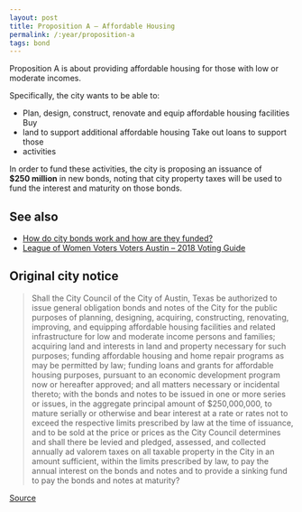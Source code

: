 ```yaml
---
layout: post
title: Proposition A – Affordable Housing
permalink: /:year/proposition-a
tags: bond
---
```


Proposition A is about providing affordable housing for those with low or
moderate incomes.

Specifically, the city wants to be able to:

* Plan, design, construct, renovate and equip affordable housing facilities Buy
* land to support additional affordable housing Take out loans to support those
* activities

<p>In order to fund these activities, the city is proposing an issuance of
<nobr><strong>$250 million</strong></nobr> in new bonds, noting that city
property taxes will be used to fund the interest and maturity on those
bonds.</p>

<!--
## What does “affordable housing” include in Austin? What are we actually
#funding?

TBD

## How much have we spent in the past in this category and on what types of
#projects?

TBD

## How many Austin city residents rely exclusively on this funding?

TBD

## How many Austin city employees rely exclusively on this funding? Outside
#contractors?

TBD

## Evaluation

TBD
-->

## See also

* [How do city bonds work and how are they funded?](/learn/municipal-bonds/)
* [League of Women Voters Voters Austin – 2018 Voting Guide](https://lwvaustin.org/voter-guide/)

## Original city notice

> Shall the City Council of the City of Austin, Texas be authorized to issue
> general obligation bonds and notes of the City for the public purposes of
> planning, designing, acquiring, constructing, renovating, improving, and
> equipping affordable housing facilities and related infrastructure for low and
> moderate income persons and families; acquiring land and interests in land and
> property necessary for such purposes; funding affordable housing and home
> repair programs as may be permitted by law; funding loans and grants for
> affordable housing purposes, pursuant to an economic development program now
> or hereafter approved; and all matters necessary or incidental thereto; with
> the bonds and notes to be issued in one or more series or issues, in the
> aggregate principal amount of $250,000,000, to mature serially or otherwise
> and bear interest at a rate or rates not to exceed the respective limits
> prescribed by law at the time of issuance, and to be sold at the price or
> prices as the City Council determines and shall there be levied and pledged,
> assessed, and collected annually ad valorem taxes on all taxable property in
> the City in an amount sufficient, within the limits prescribed by law, to pay
> the annual interest on the bonds and notes and to provide a sinking fund to
> pay the bonds and notes at maturity?

<p class="source"><a href="https://www.austintexas.gov/edims/document.cfm?id=307013">Source</a></p>
